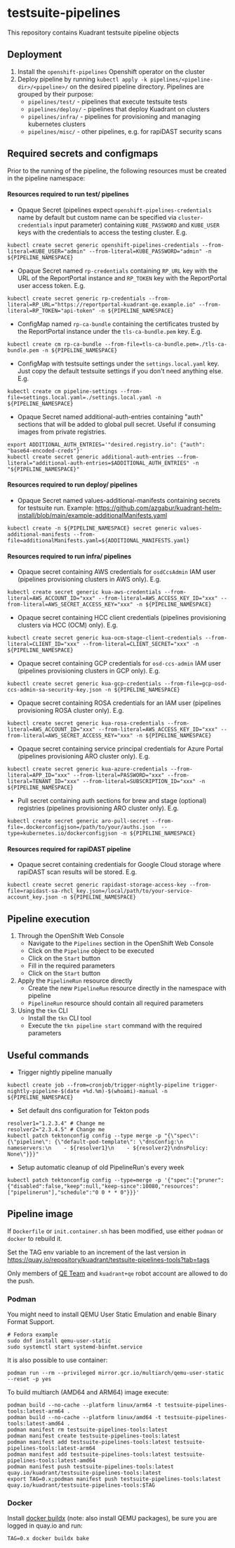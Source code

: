 testsuite-pipelines
===
This repository contains Kuadrant testsuite pipeline objects

Deployment
---
1. Install the `openshift-pipelines` Openshift operator on the cluster
2. Deploy pipeline by running `kubectl apply -k pipelines/<pipeline-dir>/<pipeline>/` on the desired pipeline directory. Pipelines are grouped by their purpose:
   - `pipelines/test/` - pipelines that execute testsuite tests
   - `pipelines/deploy/` - pipelines that deploy Kuadrant on clusters
   - `pipelines/infra/` - pipelines for provisioning and managing kubernetes clusters
   - `pipelines/misc/` - other pipelines, e.g. for rapiDAST security scans

Required secrets and configmaps
---
Prior to the running of the pipeline, the following resources must be created in the pipeline namespace:

#### Resources required to run test/ pipelines
- Opaque Secret (pipelines expect `openshift-pipelines-credentials` name by default but custom name can be specified via `cluster-credentials` input parameter) containing `KUBE_PASSWORD` and `KUBE_USER` keys 
with the credentials to access the testing cluster. E.g.
```shell
kubectl create secret generic openshift-pipelines-credentials --from-literal=KUBE_USER="admin" --from-literal=KUBE_PASSWORD="admin" -n ${PIPELINE_NAMESPACE}
```
- Opaque Secret named `rp-credentials` containing `RP_URL` key with the URL of the ReportPortal instance 
and `RP_TOKEN` key with the ReportPortal user access token. E.g.
```shell
kubectl create secret generic rp-credentials --from-literal=RP_URL="https://reportportal-kuadrant-qe.example.io" --from-literal=RP_TOKEN="api-token" -n ${PIPELINE_NAMESPACE}
```
- ConfigMap named `rp-ca-bundle` containing the certificates trusted by the ReportPortal instance under the `tls-ca-bundle.pem` key. E.g.
```shell
kubectl create cm rp-ca-bundle --from-file=tls-ca-bundle.pem=./tls-ca-bundle.pem -n ${PIPELINE_NAMESPACE}
```
- ConfigMap with testsuite settings under the `settings.local.yaml` key. Just copy the default testsuite settings if you don't need anything else. E.g.
```shell
kubectl create cm pipeline-settings --from-file=settings.local.yaml=./settings.local.yaml -n ${PIPELINE_NAMESPACE}
```

- Opaque Secret named additional-auth-entries containing "auth" sections that will be added to global pull secret. Useful if consuming images from private registries.
```shell
export ADDITIONAL_AUTH_ENTRIES='"desired.registry.io": {"auth": "base64-encoded-creds"}'
kubectl create secret generic additional-auth-entries --from-literal="additional-auth-entries=$ADDITIONAL_AUTH_ENTRIES" -n "${PIPELINE_NAMESPACE}"
```

#### Resources required to run deploy/ pipelines
- Opaque Secret named values-additional-manifests containing secrets for testsuite run. Example: https://github.com/azgabur/kuadrant-helm-install/blob/main/example-additionalManifests.yaml
```shell
kubectl create -n ${PIPELINE_NAMESPACE} secret generic values-additional-manifests --from-file=additionalManifests.yaml=${ADDITIONAL_MANIFESTS.yaml}
```

#### Resources required to run infra/ pipelines
- Opaque secret containing AWS credentials for `osdCcsAdmin` IAM user (pipelines provisioning clusters in AWS only). E.g.
```shell
kubectl create secret generic kua-aws-credentials --from-literal=AWS_ACCOUNT_ID="xxx" --from-literal=AWS_ACCESS_KEY_ID="xxx" --from-literal=AWS_SECRET_ACCESS_KEY="xxx" -n ${PIPELINE_NAMESPACE}
```

- Opaque secret containing HCC client credentials (pipelines provisioning clusters via HCC (OCM) only). E.g.
```shell
kubectl create secret generic kua-ocm-stage-client-credentials --from-literal=CLIENT_ID="xxx" --from-literal=CLIENT_SECRET="xxx" -n ${PIPELINE_NAMESPACE}
```

- Opaque secret containing GCP credentials for `osd-ccs-admin` IAM user (pipelines provisioning clusters in GCP only). E.g.
```shell
kubectl create secret generic kua-gcp-credentials --from-file=gcp-osd-ccs-admin-sa-security-key.json -n ${PIPELINE_NAMESPACE}
```

- Opaque secret containing ROSA credentials for an IAM user (pipelines provisioning ROSA cluster only). E.g.
```shell
kubectl create secret generic kua-rosa-credentials --from-literal=AWS_ACCOUNT_ID="xxx" --from-literal=AWS_ACCESS_KEY_ID="xxx" --from-literal=AWS_SECRET_ACCESS_KEY="xxx" -n ${PIPELINE_NAMESPACE}
```

- Opaque secret containing service principal credentials for Azure Portal (pipelines provisioning ARO cluster only). E.g.
```shell
kubectl create secret generic kua-azure-credentials --from-literal=APP_ID="xxx" --from-literal=PASSWORD="xxx" --from-literal=TENANT_ID="xxx" --from-literal=SUBSCRIPTION_ID="xxx" -n ${PIPELINE_NAMESPACE}
```

- Pull secret containing auth sections for brew and stage (optional) registries (pipelines provisioning ARO cluster only). E.g.
```shell
kubectl create secret generic aro-pull-secret --from-file=.dockerconfigjson=/path/to/your/auths.json  --type=kubernetes.io/dockerconfigjson -n ${PIPELINE_NAMESPACE}
```

#### Resources required for rapiDAST pipeline
- Opaque secret containing credentials for Google Cloud storage where rapiDAST scan results will be stored. E.g.
```shell
kubectl create secret generic rapidast-storage-access-key --from-file=rapidast-sa-rhcl_key.json=/local/path/to/your-service-account_key.json -n ${PIPELINE_NAMESPACE}
```

Pipeline execution
---
1. Through the OpenShift Web Console
    - Navigate to the `Pipelines` section in the OpenShift Web Console
    - Click on the `Pipeline` object to be executed
    - Click on the `Start` button
    - Fill in the required parameters
    - Click on the `Start` button
2. Apply the `PipelineRun` resource directly
    - Create the new `PipelineRun` resource directly in the namespace with pipeline
    - `PipelineRun` resource should contain all required parameters
3. Using the `tkn` CLI
    - Install the `tkn` CLI tool
    - Execute the `tkn pipeline start` command with the required parameters

Useful commands
---
* Trigger nightly pipeline manually
```shell
kubectl create job --from=cronjob/trigger-nightly-pipeline trigger-nightly-pipeline-$(date +%d.%m)-$(whoami)-manual -n ${PIPELINE_NAMESPACE}
```

* Set default dns configuration for Tekton pods
```shell
resolver1="1.2.3.4" # Change me
resolver2="2.3.4.5" # Change me
kubectl patch tektonconfig config --type merge -p "{\"spec\": {\"pipeline\": {\"default-pod-template\": \"dnsConfig:\n  nameservers:\n    - ${resolver1}\n    - ${resolver2}\ndnsPolicy: None\"}}}"
```

* Setup automatic cleanup of old PipelineRun's every week
```shell
kubectl patch tektonconfig config --type=merge -p '{"spec":{"pruner":{"disabled":false,"keep":null,"keep-since":10080,"resources":["pipelinerun"],"schedule":"0 0 * * 0"}}}'
```

Pipeline image
---
If `Dockerfile` or `init.container.sh` has been modified, use either `podman` or `docker` to rebuild it.

Set the TAG env variable to an increment of the last version in https://quay.io/repository/kuadrant/testsuite-pipelines-tools?tab=tags

Only members of [QE Team](https://quay.io/organization/kuadrant/teams/qe) and `kuadrant+qe` robot account are allowed to do the push.

### Podman
You might need to install QEMU User Static Emulation and enable Binary Format Support.
```shell
# Fedora example
sudo dnf install qemu-user-static
sudo systemctl start systemd-binfmt.service
```

It is also possible to use container:
```shell
podman run --rm --privileged mirror.gcr.io/multiarch/qemu-user-static --reset -p yes
```

To build multiarch (AMD64 and ARM64) image execute:
```shell
podman build --no-cache --platform linux/arm64 -t testsuite-pipelines-tools:latest-arm64 .
podman build --no-cache --platform linux/amd64 -t testsuite-pipelines-tools:latest-amd64 .
podman manifest rm testsuite-pipelines-tools:latest
podman manifest create testsuite-pipelines-tools:latest
podman manifest add testsuite-pipelines-tools:latest testsuite-pipelines-tools:latest-arm64
podman manifest add testsuite-pipelines-tools:latest testsuite-pipelines-tools:latest-amd64
podman manifest push testsuite-pipelines-tools:latest quay.io/kuadrant/testsuite-pipelines-tools:latest
export TAG=0.x;podman manifest push testsuite-pipelines-tools:latest quay.io/kuadrant/testsuite-pipelines-tools:$TAG
```

### Docker
Install [docker buildx](https://github.com/docker/buildx)
(note: also install QEMU packages), be sure you are logged in quay.io and run:

```shell
TAG=0.x docker buildx bake 
```
